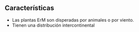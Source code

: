 ## Características 
- Las plantas ErM son disperadas por animales o por viento.
- Tienen una distribución intercontinental 
